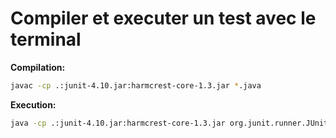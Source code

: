 # Compiler et executer un test avec le terminal

**Compilation:**
```bash
javac -cp .:junit-4.10.jar:harmcrest-core-1.3.jar *.java
```
**Execution:**
```bash
java -cp .:junit-4.10.jar:harmcrest-core-1.3.jar org.junit.runner.JUnitCore OrderedDictionaryTest
```
